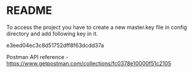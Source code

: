 # README

To access the project you have to create a new master.key file in config directory and add following key in it.

e3eed04ec3c8d51752dff8f63dcdd37a


Postman API reference -
  https://www.getpostman.com/collections/fc0378e10000f51c2105
